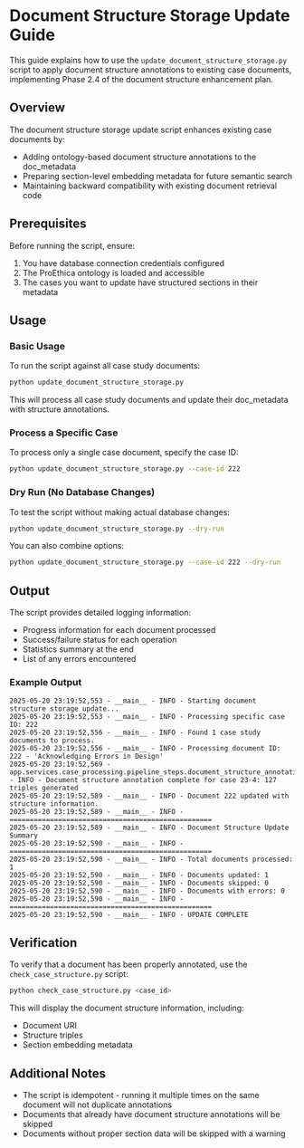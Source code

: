 # Document Structure Storage Update Guide

This guide explains how to use the `update_document_structure_storage.py` script to apply document structure annotations to existing case documents, implementing Phase 2.4 of the document structure enhancement plan.

## Overview

The document structure storage update script enhances existing case documents by:

- Adding ontology-based document structure annotations to the doc_metadata
- Preparing section-level embedding metadata for future semantic search
- Maintaining backward compatibility with existing document retrieval code

## Prerequisites

Before running the script, ensure:

1. You have database connection credentials configured
2. The ProEthica ontology is loaded and accessible
3. The cases you want to update have structured sections in their metadata

## Usage

### Basic Usage

To run the script against all case study documents:

```bash
python update_document_structure_storage.py
```

This will process all case study documents and update their doc_metadata with structure annotations.

### Process a Specific Case

To process only a single case document, specify the case ID:

```bash
python update_document_structure_storage.py --case-id 222
```

### Dry Run (No Database Changes)

To test the script without making actual database changes:

```bash
python update_document_structure_storage.py --dry-run
```

You can also combine options:

```bash
python update_document_structure_storage.py --case-id 222 --dry-run
```

## Output

The script provides detailed logging information:

- Progress information for each document processed
- Success/failure status for each operation
- Statistics summary at the end
- List of any errors encountered

### Example Output

```
2025-05-20 23:19:52,553 - __main__ - INFO - Starting document structure storage update...
2025-05-20 23:19:52,553 - __main__ - INFO - Processing specific case ID: 222
2025-05-20 23:19:52,556 - __main__ - INFO - Found 1 case study documents to process.
2025-05-20 23:19:52,556 - __main__ - INFO - Processing document ID: 222 - 'Acknowledging Errors in Design'
2025-05-20 23:19:52,569 - app.services.case_processing.pipeline_steps.document_structure_annotation_step - INFO - Document structure annotation complete for case 23-4: 127 triples generated
2025-05-20 23:19:52,589 - __main__ - INFO - Document 222 updated with structure information.
2025-05-20 23:19:52,589 - __main__ - INFO - ==================================================
2025-05-20 23:19:52,589 - __main__ - INFO - Document Structure Update Summary
2025-05-20 23:19:52,590 - __main__ - INFO - ==================================================
2025-05-20 23:19:52,590 - __main__ - INFO - Total documents processed: 1
2025-05-20 23:19:52,590 - __main__ - INFO - Documents updated: 1
2025-05-20 23:19:52,590 - __main__ - INFO - Documents skipped: 0
2025-05-20 23:19:52,590 - __main__ - INFO - Documents with errors: 0
2025-05-20 23:19:52,590 - __main__ - INFO - ==================================================
2025-05-20 23:19:52,590 - __main__ - INFO - UPDATE COMPLETE
```

## Verification

To verify that a document has been properly annotated, use the `check_case_structure.py` script:

```bash
python check_case_structure.py <case_id>
```

This will display the document structure information, including:
- Document URI
- Structure triples
- Section embedding metadata

## Additional Notes

- The script is idempotent - running it multiple times on the same document will not duplicate annotations
- Documents that already have document structure annotations will be skipped
- Documents without proper section data will be skipped with a warning

